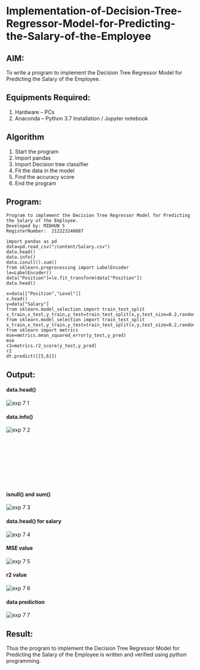 # Implementation-of-Decision-Tree-Regressor-Model-for-Predicting-the-Salary-of-the-Employee

## AIM:
To write a program to implement the Decision Tree Regressor Model for Predicting the Salary of the Employee.

## Equipments Required:
1. Hardware – PCs
2. Anaconda – Python 3.7 Installation / Jupyter notebook

## Algorithm
1. Start the program
2. Import pandas
3. Import Decision tree classifier
4. Fit the data in the model
5. Find the accuracy score
6. End the program

## Program:
```
Program to implement the Decision Tree Regressor Model for Predicting the Salary of the Employee.
Developed by: MIDHUN S
RegisterNumber:  212223240087
```
```
import pandas as pd
data=pd.read_csv("/content/Salary.csv")
data.head()
data.info()
data.isnull().sum()
from sklearn.preprocessing import LabelEncoder
le=LabelEncoder()
data["Position"]=le.fit_transform(data["Position"])
data.head()
```
```
x=data[["Position","Level"]]
x.head()
y=data["Salary"]
from sklearn.model_selection import train_test_split
x_train,x_test,y_train,y_test=train_test_split(x,y,test_size=0.2,random_state=2)
from sklearn.model_selection import train_test_split
x_train,x_test,y_train,y_test=train_test_split(x,y,test_size=0.2,random_state=2)
from sklearn import metrics
mse=metrics.mean_squared_error(y_test,y_pred) 
mse
r2=metrics.r2_score(y_test,y_pred)
r2
dt.predict([[5,6]])
```

## Output:
#### data.head()
![exp 7 1](https://github.com/23003250/Implementation-of-Decision-Tree-Regressor-Model-for-Predicting-the-Salary-of-the-Employee/assets/139331462/566ce1f5-3c40-401b-b4ec-105a6a986277)

#### data.info()
![exp 7 2](https://github.com/23003250/Implementation-of-Decision-Tree-Regressor-Model-for-Predicting-the-Salary-of-the-Employee/assets/139331462/0388ac9b-6f74-4055-a090-dca2d9c481b3)
<br><br><br><br><br><br><br><br><br>
#### isnull() and sum()
![exp 7 3](https://github.com/23003250/Implementation-of-Decision-Tree-Regressor-Model-for-Predicting-the-Salary-of-the-Employee/assets/139331462/1ed92366-a8b8-4b6d-b7ce-6468749db08a)

#### data.head() for salary 
![exp 7 4](https://github.com/23003250/Implementation-of-Decision-Tree-Regressor-Model-for-Predicting-the-Salary-of-the-Employee/assets/139331462/6be8745a-1ffe-4589-a073-4a6c7bb7a2cd)

#### MSE value
![exp 7 5](https://github.com/23003250/Implementation-of-Decision-Tree-Regressor-Model-for-Predicting-the-Salary-of-the-Employee/assets/139331462/a6e80f83-0987-44c9-bc5d-ad1d332cf868)

#### r2 value
![exp 7 6](https://github.com/23003250/Implementation-of-Decision-Tree-Regressor-Model-for-Predicting-the-Salary-of-the-Employee/assets/139331462/c36dd21f-a7cb-4091-a8af-0e376ab2931d)

#### data prediction
![exp 7 7](https://github.com/23003250/Implementation-of-Decision-Tree-Regressor-Model-for-Predicting-the-Salary-of-the-Employee/assets/139331462/33e7b744-fa7b-42a7-88e2-c3a2d6f1cc74)

 
## Result:
Thus the program to implement the Decision Tree Regressor Model for Predicting the Salary of the Employee is written and verified using python programming.
